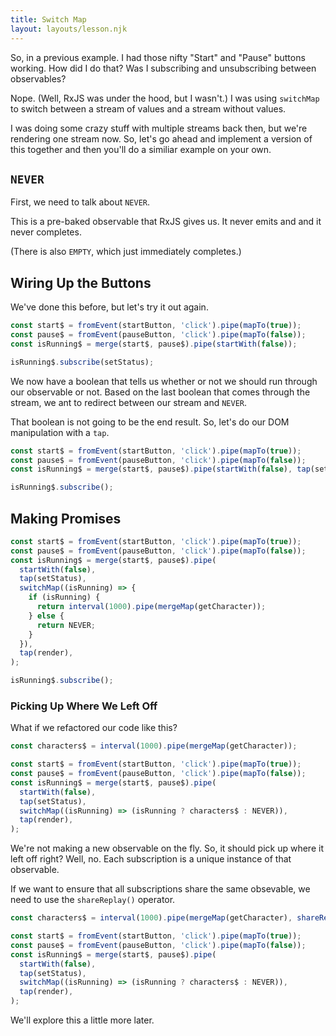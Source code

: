 ```yaml
---
title: Switch Map
layout: layouts/lesson.njk
---
```


So, in a previous example. I had those nifty "Start" and "Pause" buttons working. How did I do that? Was I subscribing and unsubscribing between observables?

Nope. (Well, RxJS was under the hood, but I wasn't.) I was using `switchMap` to switch between a stream of values and a stream without values.

I was doing some crazy stuff with multiple streams back then, but we're rendering one stream now. So, let's go ahead and implement a version of this together and then you'll do a similiar example on your own.

## `NEVER`

First, we need to talk about `NEVER`.

This is a pre-baked observable that RxJS gives us. It never emits and and it never completes.

(There is also `EMPTY`, which just immediately completes.)

## Wiring Up the Buttons

We've done this before, but let's try it out again.

```js
const start$ = fromEvent(startButton, 'click').pipe(mapTo(true));
const pause$ = fromEvent(pauseButton, 'click').pipe(mapTo(false));
const isRunning$ = merge(start$, pause$).pipe(startWith(false));

isRunning$.subscribe(setStatus);
```

We now have a boolean that tells us whether or not we should run through our observable or not. Based on the last boolean that comes through the stream, we ant to redirect between our stream and `NEVER`.

That boolean is not going to be the end result. So, let's do our DOM manipulation with a `tap`.

```js
const start$ = fromEvent(startButton, 'click').pipe(mapTo(true));
const pause$ = fromEvent(pauseButton, 'click').pipe(mapTo(false));
const isRunning$ = merge(start$, pause$).pipe(startWith(false), tap(setStatus));

isRunning$.subscribe();
```

## Making Promises

```js
const start$ = fromEvent(startButton, 'click').pipe(mapTo(true));
const pause$ = fromEvent(pauseButton, 'click').pipe(mapTo(false));
const isRunning$ = merge(start$, pause$).pipe(
  startWith(false),
  tap(setStatus),
  switchMap((isRunning) => {
    if (isRunning) {
      return interval(1000).pipe(mergeMap(getCharacter));
    } else {
      return NEVER;
    }
  }),
  tap(render),
);

isRunning$.subscribe();
```

### Picking Up Where We Left Off

What if we refactored our code like this?

```js
const characters$ = interval(1000).pipe(mergeMap(getCharacter));

const start$ = fromEvent(startButton, 'click').pipe(mapTo(true));
const pause$ = fromEvent(pauseButton, 'click').pipe(mapTo(false));
const isRunning$ = merge(start$, pause$).pipe(
  startWith(false),
  tap(setStatus),
  switchMap((isRunning) => (isRunning ? characters$ : NEVER)),
  tap(render),
);
```

We're not making a new observable on the fly. So, it should pick up where it left off right? Well, no. Each subscription is a unique instance of that observable.

If we want to ensure that all subscriptions share the same obsevable, we need to use the `shareReplay()` operator.

```js
const characters$ = interval(1000).pipe(mergeMap(getCharacter), shareReplay(0));

const start$ = fromEvent(startButton, 'click').pipe(mapTo(true));
const pause$ = fromEvent(pauseButton, 'click').pipe(mapTo(false));
const isRunning$ = merge(start$, pause$).pipe(
  startWith(false),
  tap(setStatus),
  switchMap((isRunning) => (isRunning ? characters$ : NEVER)),
  tap(render),
);
```

We'll explore this a little more later.
